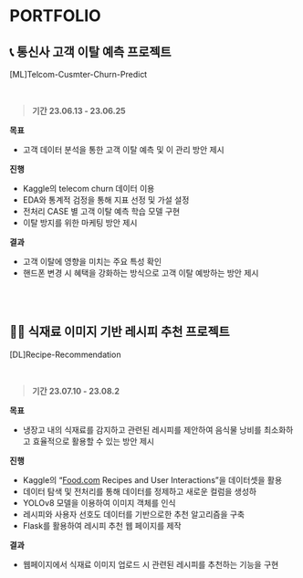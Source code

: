 # PORTFOLIO

## 📞 **통신사 고객 이탈 예측 프로젝트** 
[ML]Telcom-Cusmter-Churn-Predict

<br>

> **기간** 
**23.06.13 - 23.06.25**

**목표** 
- 고객 데이터 분석을 통한 고객 이탈 예측 및 이 관리 방안 제시

**진행** 
- Kaggle의 telecom churn 데이터 이용 
- EDA와 통계적 검정을 통해 지표 선정 및 가설 설정
- 전처리 CASE 별 고객 이탈 예측 학습 모델 구현
- 이탈 방지를 위한 마케팅 방안 제시

**결과** 
- 고객 이탈에 영향을 미치는 주요 특성 확인 
- 핸드폰 변경 시 혜택을 강화하는 방식으로 고객 이탈 예방하는 방안 제시

<br>
<br>

## 🧑‍🍳  식재료 이미지 기반 레시피 추천 프로젝트 
[DL]Recipe-Recommendation

<br>

> **기간** 
**23.07.10 - 23.08.2**

**목표** 
-  냉장고 내의 식재료를 감지하고 관련된 레시피를 제안하여 음식물 낭비를 최소화하고 효율적으로 활용할 수 있는 방안 제시 

**진행** 
- Kaggle의 “[Food.com](http://food.com/) Recipes and User Interactions”을 데이터셋을 활용 
- 데이터 탐색 및 전처리를 통해 데이터를 정제하고 새로운 컬럼을 생성하 
- YOLOv8 모델을 이용하여 이미지 객체를 인식
- 레시피와 사용자 선호도 데이터를 기반으로한 추천 알고리즘을 구축
- Flask를 활용하여 레시피 추천 웹 페이지를 제작

**결과** 
- 웹페이지에서 식재료 이미지 업로드 시 관련된 레시피를 추천하는 기능을 구현
